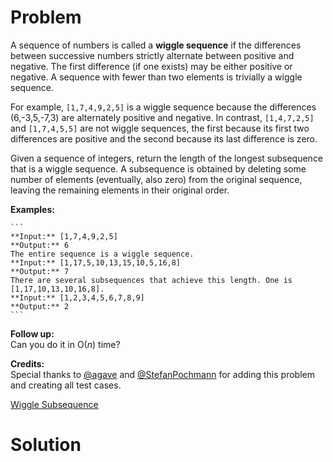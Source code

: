 
# Problem

A sequence of numbers is called a **wiggle sequence** if the differences
between successive numbers strictly alternate between positive and negative.
The first difference (if one exists) may be either positive or negative. A
sequence with fewer than two elements is trivially a wiggle sequence.

For example, `[1,7,4,9,2,5]` is a wiggle sequence because the differences
(6,-3,5,-7,3) are alternately positive and negative. In contrast,
`[1,4,7,2,5]` and `[1,7,4,5,5]` are not wiggle sequences, the first because
its first two differences are positive and the second because its last
difference is zero.

Given a sequence of integers, return the length of the longest subsequence
that is a wiggle sequence. A subsequence is obtained by deleting some number
of elements (eventually, also zero) from the original sequence, leaving the
remaining elements in their original order.

**Examples:**  

    ```
    **Input:** [1,7,4,9,2,5]
    **Output:** 6
    The entire sequence is a wiggle sequence.
    **Input:** [1,17,5,10,13,15,10,5,16,8]
    **Output:** 7
    There are several subsequences that achieve this length. One is [1,17,10,13,10,16,8].
    **Input:** [1,2,3,4,5,6,7,8,9]
    **Output:** 2
    ```

**Follow up:**  
Can you do it in O(_n_) time?

**Credits:**  
Special thanks to [@agave](https://leetcode.com/agave/) and
[@StefanPochmann](https://leetcode.com/stefanpochmann/) for adding this
problem and creating all test cases.



[Wiggle Subsequence](https://leetcode.com/problems/wiggle-subsequence)

# Solution



